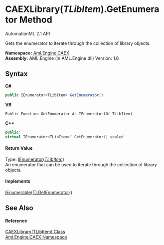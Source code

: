 # CAEXLibrary(*TLibItem*).GetEnumerator Method 
AutomationML 2.1 API 

Gets the enumerator to iterate through the collection of library objects.

**Namespace:**&nbsp;<a href="N_Aml_Engine_CAEX">Aml.Engine.CAEX</a><br />**Assembly:**&nbsp;AML.Engine (in AML.Engine.dll) Version: 1.6

## Syntax

**C#**<br />
``` C#
public IEnumerator<TLibItem> GetEnumerator()
```

**VB**<br />
``` VB
Public Function GetEnumerator As IEnumerator(Of TLibItem)
```

**C++**<br />
``` C++
public:
virtual IEnumerator<TLibItem>^ GetEnumerator() sealed
```


#### Return Value
Type: <a href="https://docs.microsoft.com/dotnet/api/system.collections.generic.ienumerator-1" target="_parent" rel="noopener noreferrer">IEnumerator</a>(<a href="T_Aml_Engine_CAEX_CAEXLibrary_1">*TLibItem*</a>)<br />An enumerator that can be used to iterate through the collection of library objects.

#### Implements
<a href="https://docs.microsoft.com/dotnet/api/system.collections.generic.ienumerable-1.getenumerator#System_Collections_Generic_IEnumerable_1_GetEnumerator" target="_parent" rel="noopener noreferrer">IEnumerable(T).GetEnumerator()</a><br />

## See Also


#### Reference
<a href="T_Aml_Engine_CAEX_CAEXLibrary_1">CAEXLibrary(TLibItem) Class</a><br /><a href="N_Aml_Engine_CAEX">Aml.Engine.CAEX Namespace</a><br />